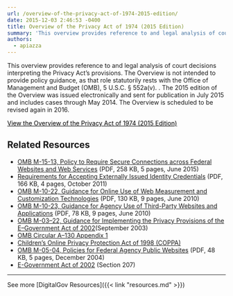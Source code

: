 ```yaml
---
url: /overview-of-the-privacy-act-of-1974-2015-edition/
date: 2015-12-03 2:46:53 -0400
title: Overview of the Privacy Act of 1974 (2015 Edition)
summary: 'This overview provides reference to and legal analysis of court decisions interpreting the Privacy Act&#8217;s provisions.  The Overview is not intended to provide policy guidance, as that role statutorily rests with the Office of Management and Budget (OMB), 5 U.S.C. &sect; 552a(v).  .  The 2015 edition of the Overview was issued electronically and sent for publication'
authors:
  - apiazza
---
```


This overview provides reference to and legal analysis of court decisions interpreting the Privacy Act&#8217;s provisions. The Overview is not intended to provide policy guidance, as that role statutorily rests with the Office of Management and Budget (OMB), 5 U.S.C. § 552a(v).  . The 2015 edition of the Overview was issued electronically and sent for publication in July 2015 and includes cases through May 2014. The Overview is scheduled to be revised again in 2016.

<a class="button" style="color: #000000" href="http://www.justice.gov/opcl/overview-privacy-act-1974-2015-edition">View the Overview of the Privacy Act of 1974 (2015 Edition)</a>

## Related Resources

  * [OMB M-15-13, Policy to Require Secure Connections across Federal Websites and Web Services](https://www.whitehouse.gov/sites/default/files/omb/memoranda/2015/m-15-13.pdf) (PDF, 258 KB, 5 pages, June 2015)
  * [Requirements for Accepting Externally Issued Identity Credentials](http://www.whitehouse.gov/sites/default/files/omb/assets/egov_docs/ombreqforacceptingexternally_issuedidcred10-6-2011.pdf) (PDF, 166 KB, 4 pages, October 2011)
  * [OMB M-10-22, Guidance for Online Use of Web Measurement and Customization Technologies](http://www.whitehouse.gov/sites/default/files/omb/assets/memoranda_2010/m10-22.pdf) (PDF, 130 KB, 9 pages, June 2010)
  * [OMB M-10-23, Guidance for Agency Use of Third-Party Websites and Applications](http://www.whitehouse.gov/sites/default/files/omb/assets/memoranda_2010/m10-23.pdf) (PDF, 78 KB, 9 pages, June 2010)
  * [OMB M-03–22, Guidance for Implementing the Privacy Provisions of the E–Government Act of 2002](http://www.whitehouse.gov/omb/memoranda_m03-22)(September 2003)
  * [OMB Circular A–130 Appendix 1](http://www.whitehouse.gov/omb/circulars_a130_a130appendix_i)
  * [Children’s Online Privacy Protection Act of 1998 (COPPA)](http://www.ftc.gov/ogc/coppa1.htm)
  * [OMB M-05-04, Policies for Federal Agency Public Websites](http://www.whitehouse.gov/sites/default/files/omb/memoranda/fy2005/m05-04.pdf) (PDF, 48 KB, 5 pages, December 2004)
  * [E-Government Act of 2002](http://www.archives.gov/about/laws/egov-act-section-207.html) (Section 207)

* * *

See more [DigitalGov Resources]({{< link "resources.md" >}})